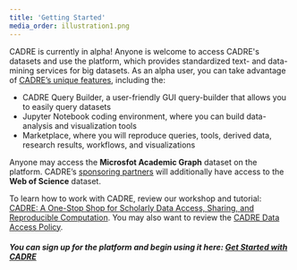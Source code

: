 ```yaml
---
title: 'Getting Started'
media_order: illustration1.png
---
```


CADRE is currently in alpha! Anyone is welcome to access CADRE's datasets and use the platform, which provides standardized text- and data-mining services for big datasets. As an alpha user, you can take advantage of [CADRE’s unique features](https://cadre.iu.edu/about-cadre), including the:
* CADRE Query Builder, a user-friendly GUI query-builder that allows you to easily query datasets
* Jupyter Notebook coding environment, where you can build data-analysis and visualization tools
* Marketplace, where you will reproduce queries, tools, derived data, research results, workflows, and visualizations

Anyone may access the **Microsfot Academic Graph** dataset on the platform. CADRE’s [sponsoring partners](https://cadre.iu.edu/work-with-us) will additionally have access to the **Web of Science** dataset.

To learn how to work with CADRE, review our workshop and tutorial: [CADRE: A One-Stop Shop for Scholarly Data Access, Sharing, and Reproducible Computation](https://cadre.iu.edu/news-and-events/events/cadre-workshop-iu). You may also want to review the [CADRE Data Access Policy](https://cadre.iu.edu/resources/data-access-policy).

##### You can sign up for the platform and begin using it here: **[Get Started with CADRE](https://cadre.iu.edu/gateway)**

